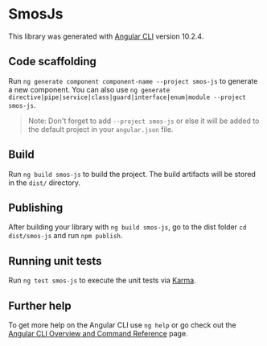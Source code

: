 # SmosJs

This library was generated with [Angular CLI](https://github.com/angular/angular-cli) version 10.2.4.

## Code scaffolding

Run `ng generate component component-name --project smos-js` to generate a new component. You can also use `ng generate directive|pipe|service|class|guard|interface|enum|module --project smos-js`.
> Note: Don't forget to add `--project smos-js` or else it will be added to the default project in your `angular.json` file. 

## Build

Run `ng build smos-js` to build the project. The build artifacts will be stored in the `dist/` directory.

## Publishing

After building your library with `ng build smos-js`, go to the dist folder `cd dist/smos-js` and run `npm publish`.

## Running unit tests

Run `ng test smos-js` to execute the unit tests via [Karma](https://karma-runner.github.io).

## Further help

To get more help on the Angular CLI use `ng help` or go check out the [Angular CLI Overview and Command Reference](https://angular.io/cli) page.
